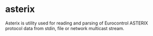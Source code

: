 asterix
=======

Asterix is utility used for reading and parsing of Eurocontrol ASTERIX protocol data from stdin, file or network multicast stream.
